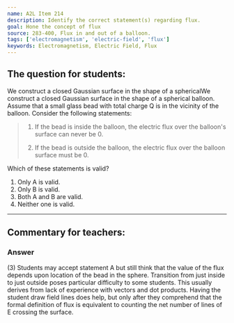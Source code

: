 ```yaml
---
name: A2L Item 214
description: Identify the correct statement(s) regarding flux.
goal: Hone the concept of flux
source: 283-400, Flux in and out of a balloon.
tags: ['electromagnetism', 'electric-field', 'flux']
keywords: Electromagnetism, Electric Field, Flux
---
```


## The question for students:

We construct a closed Gaussian surface in the shape of a sphericalWe construct a closed Gaussian surface in the shape of a spherical
balloon. Assume that a small glass bead with total charge Q is in the
vicinity of the balloon. Consider the following statements:
>
>1. If the bead is inside the balloon, the electric flux over the
balloon's surface can never be 0. 
>
>2. If the bead is outside the balloon,
the electric flux over the balloon surface must be 0.

Which of these statements is valid?

1. Only A is valid.
2. Only B is valid.
3. Both A and B are valid.
4. Neither one is valid.

<hr/>

## Commentary for teachers:

### Answer

(3) Students may accept statement A but still think that the value of
the flux depends upon location of the bead in the sphere. Transition
from just inside to just outside poses particular difficulty to some
students. This usually derives from lack of experience with vectors and
dot products. Having the student draw field lines does help, but only
after they comprehend that the formal definition of flux is equivalent
to counting the net number of lines of E crossing the surface.
